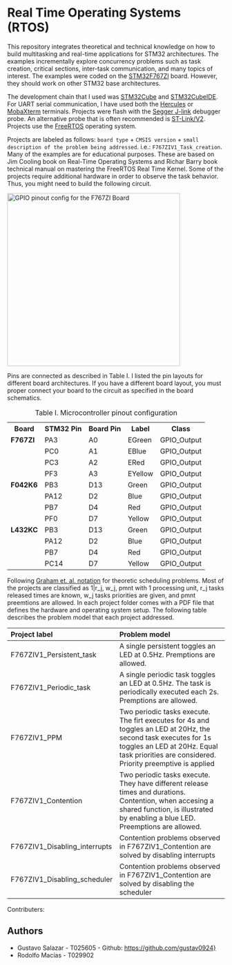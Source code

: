 # Real Time Operating Systems (RTOS)

This repository integrates theoretical and technical knowledge on how to build multitasking and real-time applications for STM32 architectures. The examples incrementally explore concurrency problems such as task creation, critical sections, inter-task communication, and many topics of interest. The examples were coded on the [STM32F767ZI](https://www.st.com/content/st_com/en/products/microcontrollers-microprocessors/stm32-32-bit-arm-cortex-mcus/stm32-high-performance-mcus/stm32f7-series/stm32f7x7/stm32f767zi.html) board. However, they should work on other STM32 base architectures. 

The development chain that I used was [STM32Cube](https://www.st.com/content/st_com/en/products/ecosystems/stm32-open-development-environment/stm32cube.html) and [STM32CubeIDE](https://www.st.com/en/development-tools/stm32cubeide.html). For UART serial communication, I have used both the [Hercules](https://www.hw-group.com/software/hercules-setup-utility) or [MobaXterm](https://mobaxterm.mobatek.net/) terminals. Projects were flash with the [Segger J-link](https://www.segger.com/downloads/jlink/) debugger probe. An alternative probe that is often recommended  is [ST-Link/V2](https://www.st.com/en/development-tools/stsw-link009.html). Projects use the [FreeRTOS](https://www.freertos.org/index.html) operating system.


Projects are labeled as follows: ```board type``` + ```CMSIS version``` + ```small description of the problem being addressed```. i.e.: ```F767ZIV1_Task_creation```. Many of the examples are for educational purposes. These are based on Jim Cooling book on Real-Time Operating Systems and Richar Barry book technical manual on mastering the FreeRTOS Real Time Kernel. Some of the projects require additional hardware in order to observe the task behavior. Thus, you might need to build the following circuit.

<img src="img/F767ZI_LED.svg" title="GPIO pinout config for the F767ZI Board" width="400" height="400" />

Pins are connected as described in Table I. I listed the pin layouts for different board architectures. If you have a different board layout, you must proper connect your board to the circuit as specified in the board schematics.  


<table class="tg">
  <caption>Table I. Microcontroller pinout configuration</caption>
  <tr>
    <th class="tg-c3ow">Board</th>
    <th class="tg-c3ow">STM32 Pin</th>
    <th class="tg-c3ow">Board Pin</th>
    <th class="tg-c3ow">Label</th>
    <th class="tg-c3ow">Class</th>
  </tr>
  <tr>
    <td class="tg-fymr"><b>F767ZI</b></td>
    <td class="tg-c3ow">PA3</td>
    <td class="tg-c3ow">A0</td>
    <td class="tg-c3ow">EGreen<br></td>
    <td class="tg-c3ow">GPIO_Output<br></td>
  </tr>
  <tr>
    <td class="tg-c3ow"></td>
    <td class="tg-c3ow">PC0</td>
    <td class="tg-c3ow">A1</td>
    <td class="tg-c3ow">EBlue</td>
    <td class="tg-c3ow">GPIO_Output<br></td>
  </tr>
  <tr>
    <td class="tg-c3ow"></td>
    <td class="tg-c3ow">PC3</td>
    <td class="tg-c3ow">A2</td>
    <td class="tg-c3ow">ERed</td>
    <td class="tg-c3ow">GPIO_Output<br></td>
  </tr>
  <tr>
    <td class="tg-c3ow"></td>
    <td class="tg-c3ow">PF3</td>
    <td class="tg-c3ow">A3</td>
    <td class="tg-c3ow">EYellow</td>
    <td class="tg-c3ow">GPIO_Output<br></td>
  </tr>
 <tr>
    <td class="tg-fymr"><b>F042K6</b></td>
    <td class="tg-c3ow">PB3</td>
    <td class="tg-c3ow">D13</td>
    <td class="tg-c3ow">Green<br></td>
    <td class="tg-c3ow">GPIO_Output<br></td>
  </tr>
  <tr>
    <td class="tg-c3ow"></td>
    <td class="tg-c3ow">PA12</td>
    <td class="tg-c3ow">D2</td>
    <td class="tg-c3ow">Blue</td>
    <td class="tg-c3ow">GPIO_Output<br></td>
  </tr>
  <tr>
    <td class="tg-c3ow"></td>
    <td class="tg-c3ow">PB7</td>
    <td class="tg-c3ow">D4</td>
    <td class="tg-c3ow">Red</td>
    <td class="tg-c3ow">GPIO_Output<br></td>
  </tr>
  <tr>
    <td class="tg-c3ow"></td>
    <td class="tg-c3ow">PF0</td>
    <td class="tg-c3ow">D7</td>
    <td class="tg-c3ow">Yellow</td>
    <td class="tg-c3ow">GPIO_Output<br></td>
  </tr>
 <tr>
    <td class="tg-fymr"><b>L432KC</b></td>
    <td class="tg-c3ow">PB3</td>
    <td class="tg-c3ow">D13</td>
    <td class="tg-c3ow">Green<br></td>
    <td class="tg-c3ow">GPIO_Output<br></td>
  </tr>
  <tr>
    <td class="tg-c3ow"></td>
    <td class="tg-c3ow">PA12</td>
    <td class="tg-c3ow">D2</td>
    <td class="tg-c3ow">Blue</td>
    <td class="tg-c3ow">GPIO_Output<br></td>
  </tr>
  <tr>
    <td class="tg-c3ow"></td>
    <td class="tg-c3ow">PB7</td>
    <td class="tg-c3ow">D4</td>
    <td class="tg-c3ow">Red</td>
    <td class="tg-c3ow">GPIO_Output<br></td>
  </tr>
  <tr>
    <td class="tg-c3ow"></td>
    <td class="tg-c3ow">PC14</td>
    <td class="tg-c3ow">D7</td>
    <td class="tg-c3ow">Yellow</td>
    <td class="tg-c3ow">GPIO_Output<br></td>
  </tr>
</table>

Following [Graham et. al. notation](https://en.wikipedia.org/wiki/Notation_for_theoretic_scheduling_problems) for theoretic scheduling problems. Most of the projects are classified as 1|r_j, w_j, pmnt with 1 processing unit, r_j tasks released times are known, w_j tasks priorities are given, and pmnt preemtions are allowed. In each project folder comes with a PDF file that defines the hardware and operating system setup. The following table describes the problem model that each project addressed. 

|Project label|Problem model|
|:---|:---|
|F767ZIV1_Persistent_task|A single persistent toggles an LED at 0.5Hz. Premptions are allowed.|
|F767ZIV1_Periodic_task|A single periodic task toggles an LED at 0.5Hz. The task is periodically executed each 2s. Premptions are allowed.|
|F767ZIV1_PPM|Two periodic tasks execute. The firt executes for 4s and toggles an LED at 20Hz, the second task executes for 1s toggles an LED at 20Hz. Equal task priorities are considered. Priority preemptive is applied|
|F767ZIV1_Contention|Two periodic tasks execute. They have different release times and durations. Contention, when accesing a shared function, is illustrated by enabling a blue LED. Preemptions are allowed.|
|F767ZIV1_Disabling_interrupts|Contention problems observed in F767ZIV1_Contention are solved by disabling interrupts|
|F767ZIV1_Disabling_scheduler|Contention problems observed in F767ZIV1_Contention are solved by disabling the scheduler|

Contributers:

## Authors
- Gustavo Salazar - T025605 - Github: https://github.com/gustav0924}
- Rodolfo Macías - T029902 
